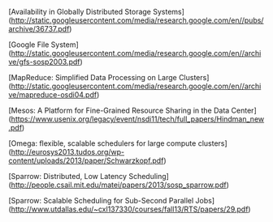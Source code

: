 
[Availability in Globally Distributed Storage Systems] (http://static.googleusercontent.com/media/research.google.com/en//pubs/archive/36737.pdf)

[Google File System] (http://static.googleusercontent.com/media/research.google.com/en//archive/gfs-sosp2003.pdf)

[MapReduce: Simplified Data Processing on Large Clusters] (http://static.googleusercontent.com/media/research.google.com/en//archive/mapreduce-osdi04.pdf)

[Mesos: A Platform for Fine-Grained Resource Sharing in the Data Center] (https://www.usenix.org/legacy/event/nsdi11/tech/full_papers/Hindman_new.pdf)

[Omega: flexible, scalable schedulers for large compute clusters] (http://eurosys2013.tudos.org/wp-content/uploads/2013/paper/Schwarzkopf.pdf)

[Sparrow: Distributed, Low Latency Scheduling] (http://people.csail.mit.edu/matei/papers/2013/sosp_sparrow.pdf)

[Sparrow: Scalable Scheduling for Sub-Second Parallel Jobs] (http://www.utdallas.edu/~cxl137330/courses/fall13/RTS/papers/29.pdf)
